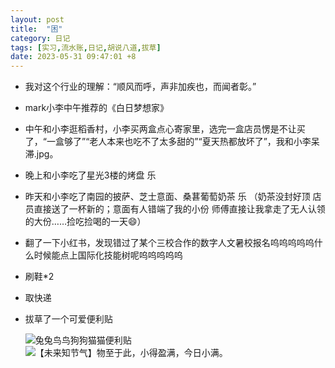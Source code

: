 ```yaml
---
layout: post
title:  "困"
category: 日记
tags: [实习,流水账,日记,胡说八道,拔草]
date: 2023-05-31 09:47:01 +8
---
```

- 我对这个行业的理解：“顺风而呼，声非加疾也，而闻者彰。”
- mark小李中午推荐的《白日梦想家》
- 中午和小李逛稻香村，小李买两盒点心寄家里，选完一盒店员愣是不让买了，“一盒够了”“老人本来也吃不了太多甜的”“夏天热都放坏了”，我和小李呆滞.jpg。
- 晚上和小李吃了星光3楼的烤盘 乐
- 昨天和小李吃了南园的披萨、芝士意面、桑葚葡萄奶茶 乐 （奶茶没封好顶 店员直接送了一杯新的；意面有人错端了我的小份 师傅直接让我拿走了无人认领的大份……捡吃捡喝的一天😄）
- 翻了一下小红书，发现错过了某个三校合作的数字人文暑校报名呜呜呜呜呜什么时候能点上国际化技能树呢呜呜呜呜呜
- 刷鞋*2
- 取快递
- 拔草了一个可爱便利贴

    <image src="https://i.hd-r.cn/8c3c6c8e4dddb07278df0280ad5feaca.jpg" alt="兔兔鸟鸟狗狗猫猫便利贴" width="">

    <image src="https://mmbiz.qpic.cn/mmbiz_png/Sm1qpzztpKl2RjnUbRmhpnhU6wQ8QicmqxVAShAaYe8rXVjLrmQyVmUX0P9ysfXynRhIXD3g3Leo05BeMeorPag/640?wx_fmt=png&wxfrom=5&wx_lazy=1&wx_co=1" alt="【未来知节气】物至于此，小得盈满，今日小满。">